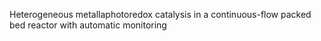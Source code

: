 Heterogeneous metallaphotoredox catalysis in a continuous-flow packed bed reactor with automatic monitoring
